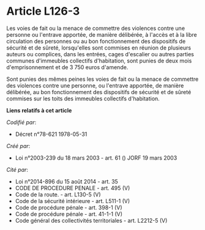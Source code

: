# Article L126-3

Les voies de fait ou la menace de commettre des violences contre une personne ou l'entrave apportée, de manière délibérée, à
l'accès et à la libre circulation des personnes ou au bon fonctionnement des dispositifs de sécurité et de sûreté,
lorsqu'elles sont commises en réunion de plusieurs auteurs ou complices, dans les entrées, cages d'escalier ou autres parties
communes d'immeubles collectifs d'habitation, sont punies de deux mois d'emprisonnement et de 3 750 euros d'amende.

Sont punies des mêmes peines les voies de fait ou la menace de commettre des violences contre une personne, ou l'entrave
apportée, de manière délibérée, au bon fonctionnement des dispositifs de sécurité et de sûreté commises sur les toits des
immeubles collectifs d'habitation.

**Liens relatifs à cet article**

_Codifié par_:

  - Décret n°78-621 1978-05-31

_Créé par_:

  - Loi n°2003-239 du 18 mars 2003 - art. 61 () JORF 19 mars 2003

_Cité par_:

  - Loi n°2014-896 du 15 août 2014 - art. 35
  - CODE DE PROCEDURE PENALE - art. 495 (V)
  - Code de la route. - art. L130-5 (V)
  - Code de la sécurité intérieure - art. L511-1 (V)
  - Code de procédure pénale - art. 398-1 (V)
  - Code de procédure pénale - art. 41-1-1 (V)
  - Code général des collectivités territoriales - art. L2212-5 (V)

